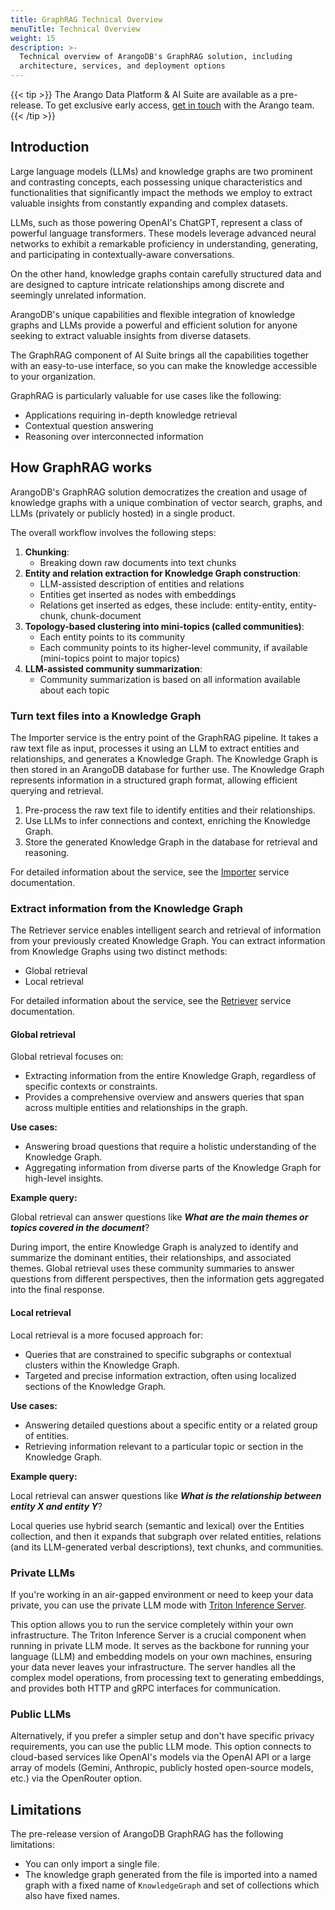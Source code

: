 ```yaml
---
title: GraphRAG Technical Overview
menuTitle: Technical Overview
weight: 15
description: >-
  Technical overview of ArangoDB's GraphRAG solution, including
  architecture, services, and deployment options
---
```


{{< tip >}}
The Arango Data Platform & AI Suite are available as a pre-release. To get
exclusive early access, [get in touch](https://arango.ai/contact-us/) with
the Arango team.
{{< /tip >}}

## Introduction

Large language models (LLMs) and knowledge graphs are two prominent and
contrasting concepts, each possessing unique characteristics and functionalities
that significantly impact the methods we employ to extract valuable insights from
constantly expanding and complex datasets.

LLMs, such as those powering OpenAI's ChatGPT, represent a class of powerful language
transformers. These models leverage advanced neural networks to exhibit a
remarkable proficiency in understanding, generating, and participating in
contextually-aware conversations.

On the other hand, knowledge graphs contain carefully structured data and are
designed to capture intricate relationships among discrete and seemingly
unrelated information.

ArangoDB's unique capabilities and flexible integration of knowledge graphs and
LLMs provide a powerful and efficient solution for anyone seeking to extract
valuable insights from diverse datasets.

The GraphRAG component of AI Suite brings all the capabilities
together with an easy-to-use interface, so you can make the knowledge accessible
to your organization.

GraphRAG is particularly valuable for use cases like the following:
- Applications requiring in-depth knowledge retrieval
- Contextual question answering
- Reasoning over interconnected information

## How GraphRAG works

ArangoDB's GraphRAG solution democratizes the creation and usage of knowledge
graphs with a unique combination of vector search, graphs, and LLMs (privately or publicly hosted)
in a single product.

The overall workflow involves the following steps:
1. **Chunking**:
   - Breaking down raw documents into text chunks
2. **Entity and relation extraction for Knowledge Graph construction**:
   - LLM-assisted description of entities and relations
   - Entities get inserted as nodes with embeddings
   - Relations get inserted as edges, these include: entity-entity, entity-chunk, chunk-document
3. **Topology-based clustering into mini-topics (called communities)**:
   - Each entity points to its community
   - Each community points to its higher-level community, if available
     (mini-topics point to major topics)
4. **LLM-assisted community summarization**:
   - Community summarization is based on all information available about each topic

### Turn text files into a Knowledge Graph

The Importer service is the entry point of the GraphRAG pipeline. It takes a
raw text file as input, processes it using an LLM to extract entities and
relationships, and generates a Knowledge Graph. The Knowledge Graph is then
stored in an ArangoDB database for further use. The Knowledge Graph represents
information in a structured graph format, allowing efficient querying and retrieval.

1. Pre-process the raw text file to identify entities and their relationships.
2. Use LLMs to infer connections and context, enriching the Knowledge Graph.
3. Store the generated Knowledge Graph in the database for retrieval and reasoning.

For detailed information about the service, see the
[Importer](../reference/importer.md) service documentation.

### Extract information from the Knowledge Graph

The Retriever service enables intelligent search and retrieval of information
from your previously created Knowledge Graph.
You can extract information from Knowledge Graphs using two distinct methods:
- Global retrieval
- Local retrieval

For detailed information about the service, see the
[Retriever](../reference/retriever.md) service documentation.

#### Global retrieval

Global retrieval focuses on:
- Extracting information from the entire Knowledge Graph, regardless of specific
  contexts or constraints.
- Provides a comprehensive overview and answers queries that span across multiple
  entities and relationships in the graph.

**Use cases:**
- Answering broad questions that require a holistic understanding of the Knowledge Graph.
- Aggregating information from diverse parts of the Knowledge Graph for high-level insights.

**Example query:**

Global retrieval can answer questions like _**What are the main themes or topics covered in the document**_?

During import, the entire Knowledge Graph is analyzed to identify and summarize
the dominant entities, their relationships, and associated themes. Global
retrieval uses these community summaries to answer questions from different
perspectives, then the information gets aggregated into the final response.

#### Local retrieval

Local retrieval is a more focused approach for:
- Queries that are constrained to specific subgraphs or contextual clusters
  within the Knowledge Graph.
- Targeted and precise information extraction, often using localized sections
  of the Knowledge Graph.

**Use cases:**
- Answering detailed questions about a specific entity or a related group of entities.
- Retrieving information relevant to a particular topic or section in the Knowledge Graph.

**Example query:**

Local retrieval can answer questions like _**What is the relationship between entity X and entity Y**_?

Local queries use hybrid search (semantic and lexical) over the Entities
collection, and then it expands that subgraph over related entities, relations
(and its LLM-generated verbal descriptions), text chunks, and communities.

### Private LLMs

If you're working in an air-gapped environment or need to keep your data
private, you can use the private LLM mode with 
[Triton Inference Server](../reference/triton-inference-server.md).

This option allows you to run the service completely within your own
infrastructure. The Triton Inference Server is a crucial component when
running in private LLM mode. It serves as the backbone for running your
language (LLM) and embedding models on your own machines, ensuring your
data never leaves your infrastructure. The server handles all the complex
model operations, from processing text to generating embeddings, and provides
both HTTP and gRPC interfaces for communication.

### Public LLMs

Alternatively, if you prefer a simpler setup and don't have specific privacy
requirements, you can use the public LLM mode. This option connects to cloud-based
services like OpenAI's models via the OpenAI API or a large array of models
(Gemini, Anthropic, publicly hosted open-source models, etc.) via the OpenRouter option.

## Limitations

The pre-release version of ArangoDB GraphRAG has the following limitations:

- You can only import a single file.
- The knowledge graph generated from the file is imported into a named graph
  with a fixed name of `KnowledgeGraph` and set of collections which also have
  fixed names.
